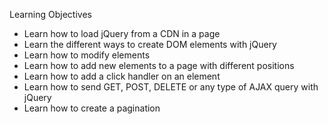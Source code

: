 Learning Objectives
 - Learn how to load jQuery from a CDN in a page
 - Learn the different ways to create DOM elements with jQuery
- Learn how to modify elements
 - Learn how to add new elements to a page with different positions
 - Learn how to add a click handler on an element
 - Learn how to send GET, POST, DELETE or any type of AJAX query with jQuery
 - Learn how to create a pagination
